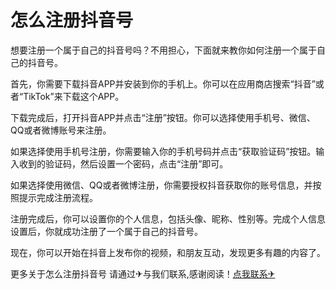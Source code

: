 # 怎么注册抖音号

想要注册一个属于自己的抖音号吗？不用担心，下面就来教你如何注册一个属于自己的抖音号。

首先，你需要下载抖音APP并安装到你的手机上。你可以在应用商店搜索“抖音”或者“TikTok”来下载这个APP。

下载完成后，打开抖音APP并点击“注册”按钮。你可以选择使用手机号、微信、QQ或者微博账号来注册。

如果选择使用手机号注册，你需要输入你的手机号码并点击“获取验证码”按钮。输入收到的验证码，然后设置一个密码，点击“注册”即可。

如果选择使用微信、QQ或者微博注册，你需要授权抖音获取你的账号信息，并按照提示完成注册流程。

注册完成后，你可以设置你的个人信息，包括头像、昵称、性别等。完成个人信息设置后，你就成功注册了一个属于自己的抖音号。

现在，你可以开始在抖音上发布你的视频，和朋友互动，发现更多有趣的内容了。

更多关于怎么注册抖音号 请通过✈与我们联系,感谢阅读！[点我联系✈](https://www.G208.com)